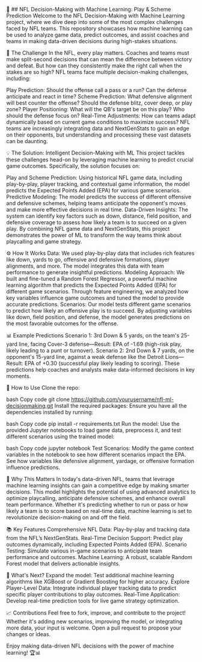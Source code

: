 🏈 ## NFL Decision-Making with Machine Learning: Play & Scheme Prediction
Welcome to the NFL Decision-Making with Machine Learning project, where we dive deep into some of the most complex challenges faced by NFL teams. This repository showcases how machine learning can be used to analyze game data, predict outcomes, and assist coaches and teams in making data-driven decisions during high-stakes situations.

🚀 The Challenge
In the NFL, every play matters. Coaches and teams must make split-second decisions that can mean the difference between victory and defeat. But how can they consistently make the right call when the stakes are so high? NFL teams face multiple decision-making challenges, including:

Play Prediction: Should the offense call a pass or a run? Can the defense anticipate and react in time?
Scheme Prediction: What defensive alignment will best counter the offense? Should the defense blitz, cover deep, or play zone?
Player Positioning: What will the QB's target be on this play? Who should the defense focus on?
Real-Time Adjustments: How can teams adapt dynamically based on current game conditions to maximize success?
NFL teams are increasingly integrating data and NextGenStats to gain an edge on their opponents, but understanding and processing these vast datasets can be daunting.

💡 The Solution: Intelligent Decision-Making with ML
This project tackles these challenges head-on by leveraging machine learning to predict crucial game outcomes. Specifically, the solution focuses on:

Play and Scheme Prediction: Using historical NFL game data, including play-by-play, player tracking, and contextual game information, the model predicts the Expected Points Added (EPA) for various game scenarios.
Predictive Modeling: The model predicts the success of different offensive and defensive schemes, helping teams anticipate the opponent's moves and make more effective decisions in real time.
Data-Driven Insights: The system can identify key factors such as down, distance, field position, and defensive coverage to assess how likely a team is to succeed on a given play.
By combining NFL game data and NextGenStats, this project demonstrates the power of ML to transform the way teams think about playcalling and game strategy.

⚙️ How It Works
Data: We used play-by-play data that includes rich features like down, yards to go, offensive and defensive formations, player alignments, and more. The model integrates this data with team performance to generate insightful predictions.
Modeling Approach: We built and fine-tuned a Random Forest Regressor, a powerful machine learning algorithm that predicts the Expected Points Added (EPA) for different game scenarios. Through feature engineering, we analyzed how key variables influence game outcomes and tuned the model to provide accurate predictions.
Scenarios: Our model tests different game scenarios to predict how likely an offensive play is to succeed. By adjusting variables like down, field position, and defense, the model generates predictions on the most favorable outcomes for the offense.

📊 Example Predictions
Scenario 1: 3rd Down & 5 yards, on the team's 25-yard line, facing Cover-3 defense—Result: EPA of -1.69 (high-risk play, likely leading to a punt or turnover).
Scenario 2: 2nd Down & 7 yards, on the opponent's 15-yard line, against a weak defense like the Detroit Lions—Result: EPA of +0.30 (successful play likely leading to scoring).
These predictions help coaches and analysts make data-informed decisions in key moments.

🔧 How to Use
Clone the repo:

bash
Copy code
git clone https://github.com/yourusername/nfl-ml-decisionmaking.git
Install the required packages: Ensure you have all the dependencies installed by running:

bash
Copy code
pip install -r requirements.txt
Run the model: Use the provided Jupyter notebooks to load game data, preprocess it, and test different scenarios using the trained model:

bash
Copy code
jupyter notebook
Test Scenarios: Modify the game context variables in the notebook to see how different scenarios impact the EPA. See how variables like defensive alignment, yardage, or offensive formation influence predictions.

🧠 Why This Matters
In today's data-driven NFL, teams that leverage machine learning insights can gain a competitive edge by making smarter decisions. This model highlights the potential of using advanced analytics to optimize playcalling, anticipate defensive schemes, and enhance overall team performance. Whether it's predicting whether to run or pass or how likely a team is to score based on real-time data, machine learning is set to revolutionize decision-making on and off the field.

📚 Key Features
Comprehensive NFL Data: Play-by-play and tracking data from the NFL’s NextGenStats.
Real-Time Decision Support: Predict play outcomes dynamically, including Expected Points Added (EPA).
Scenario Testing: Simulate various in-game scenarios to anticipate team performance and outcomes.
Machine Learning: A robust, scalable Random Forest model that delivers actionable insights.

🌟 What's Next?
Expand the model: Test additional machine learning algorithms like XGBoost or Gradient Boosting for higher accuracy.
Explore Player-Level Data: Integrate individual player tracking data to predict specific player contributions to play outcomes.
Real-Time Application: Develop real-time prediction tools for live game strategy optimization.

📈 Contributions
Feel free to fork, improve, and contribute to the project! Whether it's adding new scenarios, improving the model, or integrating more data, your input is welcome. Open a pull request to propose your changes or ideas.

Enjoy making data-driven NFL decisions with the power of machine learning! 🏆📊
